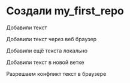 ﻿# Создали my_first_repo

Добавили текст

Добавили текст через веб браузер

Добавили ещё текста локально

Добавили текст в новой ветке

Разрешаем конфликт текст в браузере

